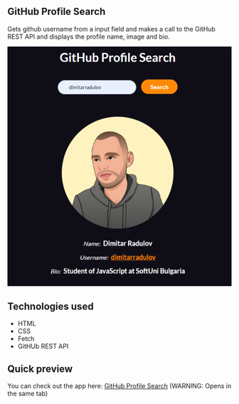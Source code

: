 ## GitHub Profile Search
Gets github username from a input field and makes a call to the GitHub REST API and displays the profile name, image and bio. 

![GitHub Profile Search](./app-preview.PNG)

## Technologies used
- HTML
- CSS
- Fetch
- GitHUb REST API

## Quick preview
You can check out the app here:
<a href="https://dimitarradulov.github.io/github-profile-search/" target="_blank">GitHub Profile Search</a> 
(WARNING: Opens in the same tab)

